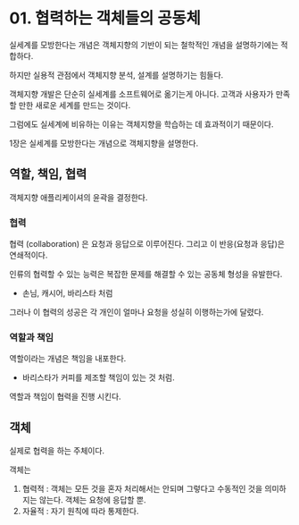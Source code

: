 # 01. 협력하는 객체들의 공동체

실세계를 모방한다는 개념은 객체지향의 기반이 되는 철학적인 개념을 설명하기에는 적합하다.

하지만 실용적 관점에서 객체지향 분석, 설계를 설명하기는 힘들다.

객체지향 개발은 단순히 실세계를 소프트웨어로 옮기는게 아니다. 고객과 사용자가 만족할 만한 새로운 세계를 만드는 것이다.

그럼에도 실세계에 비유하는 이유는 객체지향을 학습하는 데 효과적이기 때문이다.

1장은 실세계를 모방한다는 개념으로 객체지향을 설명한다.


## 역할, 책임, 협력

객체지향 애플리케이셔의 윤곽을 결정한다.

### 협력
협력 (collaboration) 은 요청과 응답으로 이루어진다. 그리고 이 반응(요청과 응답)은 연쇄적이다.

인류의 협력할 수 있는 능력은 복잡한 문제를 해결할 수 있는 공동체 형성을 유발한다.

- 손님, 캐시어, 바리스타 처럼

그러나 이 협력의 성공은 각 개인이 얼마나 요청을 성실히 이행하는가에 달렸다.

### 역할과 책임

역할이라는 개념은 책임을 내포한다.

- 바리스타가 커피를 제조할 책임이 있는 것 처럼.

역할과 책임이 협력을 진행 시킨다.


## 객체

실제로 협력을 하는 주체이다.

객체는 
1. 협력적 : 객체는 모든 것을 혼자 처리해서는 안되며 그렇다고 수동적인 것을 의미하지는 않는다. 객체는 요청에 응답할 뿐.
2. 자율적 : 자기 원칙에 따라 통제한다.
